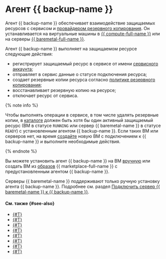 # Агент {{ backup-name }}

Агент {{ backup-name }} обеспечивает взаимодействие защищаемых ресурсов с сервисом и [провайдером резервного копирования](index.md#providers). Он устанавливается на виртуальные машины в [{{ compute-full-name }}](../../compute/index.yaml) или на серверы [{{ baremetal-full-name }}](../../baremetal/index.yaml).

Агент {{ backup-name }} выполняет на защищаемом ресурсе следующие действия:

* регистрирует защищаемый ресурс в сервисе от имени [сервисного аккаунта](vm-connection.md#sa);
* отправляет в сервис данные о статусе подключения ресурса;
* создает резервные копии ресурса согласно [политике резервного копирования](policy.md);
* восстанавливает резервную копию на ресурсе;
* отключает ресурс от сервиса.

{% note info %}

Чтобы выполнять операции в сервисе, в том числе удалять резервные копии, в [каталоге](../../resource-manager/concepts/resources-hierarchy.md#folder) должен быть хотя бы один активный защищаемый ресурс (ВМ в статусе `RUNNING` или сервер {{ baremetal-name }} в статусе `READY`) с установленным агентом {{ backup-name }}. Если таких ВМ или серверов нет, на время [создайте](../operations/create-vm.md) новую ВМ с подключением к {{ backup-name }} и выполните необходимые действия.

{% endnote %}

Вы можете установить агент {{ backup-name }} на ВМ [вручную](vm-connection.md#self-install) или создать ВМ из [образов](vm-connection.md#os) {{ marketplace-full-name }} с предустановленным агентом {{ backup-name }}.

Серверы {{ baremetal-name }} поддерживают только ручную установку агента {{ backup-name }}. Подробнее см. раздел [Подключить сервер {{ baremetal-name }} к {{ backup-name }}](../operations/backup-baremetal/backup-baremetal.md).


#### См. также {#see-also}

* [{#T}](../operations/connect-vm-linux.md)
* [{#T}](../operations/connect-vm-oslogin-linux.md)
* [{#T}](../operations/connect-vm-windows.md)
* [{#T}](../operations/refresh-connection.md)
* [{#T}](../operations/update-backup-agent.md)
* [{#T}](../operations/refresh-connection-oslogin-linux.md)
* [{#T}](../operations/backup-baremetal/backup-baremetal.md)
* [{#T}](../operations/backup-baremetal/refresh-connection.md)